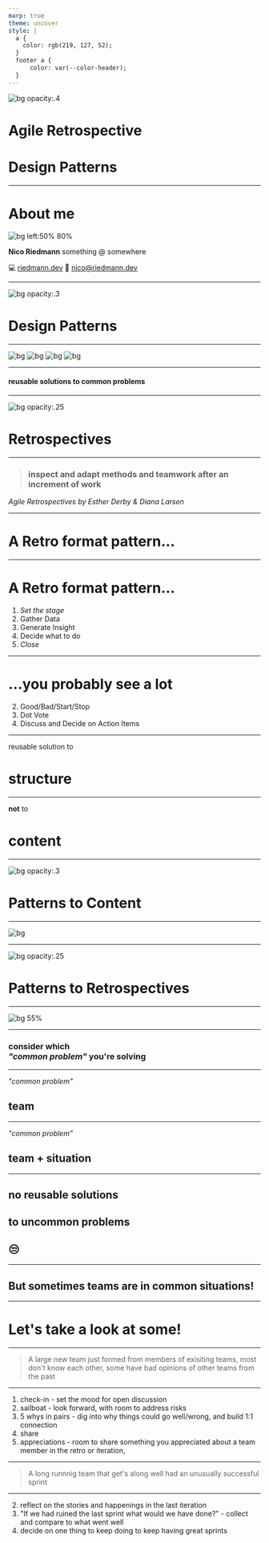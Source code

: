 ```yaml
---
marp: true
theme: uncover
style: |
  a {
    color: rgb(219, 127, 52);
  }
  footer a {
      color: var(--color-header);
  }
---
```


<!--
Why?
 - Show the value of tailoring Retros to your team, while following an outline to achieve what you want
 - Link to design patterns as tools to resolve known problems 

What? 
 - Design Patterns as tool to solve known problems
 - Purpose of retrospective
 - General structure 
 - Some Patterns
 - sample situations - activity 
   - team member tension
   - really successful sprint
-->
 
<!-- _class: invert -->
<!-- _footer: 'Photo by __Lorenzo Herrera__ on __[Unsplash](https://unsplash.com/photos/vintage-gray-game-console-and-joystick-p0j-mE6mGo4)__' -->
![bg opacity:.4](/img/agile-retro-patterns/lorenzo-herrera-p0j-mE6mGo4-unsplash.jpg)

# Agile Retrospective 
# Design Patterns
  
---

# About me

![bg left:50% 80%](https://riedmann.dev/img/me_bw.png)

**Nico Riedmann**
something @ somewhere

:computer: [riedmann.dev](https://riedmann.dev)
:email: [nico@riedmann.dev](mailto:nico@riedmann.dev)

<!-- First a little bit about myself... -->

---

<!-- _class: invert -->
<!-- _footer: 'Photo by __Ricardo Gomez Angel__ on __[Unsplash](https://unsplash.com/photos/a-curved-facade-covered-in-white-latticework-5YM26lUicfU)__' -->
![bg opacity:.3](/img/agile-retro-patterns/ricardo-gomez-angel-5YM26lUicfU-unsplash.jpg)

# Design Patterns

<!--
Let's start with the basic concepts. Design Patterns. 

Most of you can probably think of some design patterns right? (audience engagement - expect Software Desgin patterns)
-->
---

<!-- _footer: Left to right, alex, Pallazo Poggi, Myotus (CC BY-SA 4.0), Ethan2039 (CC BY-SA 3.0) via Wikimedia Commons' -->

![bg](/img/agile-retro-patterns//hall0.bmp)
![bg](/img/agile-retro-patterns//hall1.bmp)
![bg](/img/agile-retro-patterns//hall2.bmp)
![bg](/img/agile-retro-patterns//hall3.bmp)

<!--
I was thinking more along the line of these Design Patterns. 

The concept was originally coined in architecture
-->

--- 

#### reusable solutions to common problems

<!--
defining reusable solutions to common problems. 

Which is exactly how we apply them in software, and I'd argue agile retrospectives.
-->

---

<!-- _class: invert -->
<!-- _footer: 'Photo by __İrfan Simsar__ on __[Unsplash](https://unsplash.com/photos/a-curved-facade-covered-in-white-latticework-5YM26lUicfU)__' -->
![bg opacity:.25](/img/agile-retro-patterns/irfan-simsar-wxWulfjN-G0-unsplash.jpg)
  
# Retrospectives

<!--
So what is a retro for actually, the definition I like best is
-->

---
> ### inspect and adapt methods and teamwork after an increment of work

_Agile Retrospectives by Esther Derby & Diana Larsen_

<!--
a team gathering to inspect and adapt methods and teamwork after an increment of work.

Which is how Derbe and Larsen define it in their "Agile Retrospectives" book, which I am a huge fan of and which defines a pattern for retros that you probably know
-->

---

<!-- _class: invert -->

# A Retro format pattern...

---

# A Retro format pattern...
1. _Set the stage_
2. Gather Data
3. Generate Insight
4. Decide what to do
5. _Close_

---

# ...you probably see a lot
2. Good/Bad/Start/Stop
3. Dot Vote
4. Discuss and Decide on Action Items

<!--
Which you probably see and use a lot in this form
2. Start/Stop/Continue
3. Dot Vote
4. Discuss and Decide on Action Items

I'm not a huge fan of this exact "retro pattern", because
-->

---

<!-- _class: invert -->

reusable solution to

# structure

<!--
It is a reusable solution to the structure of a retro
-->

---

**not** to
# content

<!--
but we often use it as reusable content as well. 
-->

---

<!-- _class: invert -->
<!-- _footer: 'Photo by __Alice Butenko__ on __[Unsplash](https://unsplash.com/photos/yellow-and-white-floral-textile-zstWUZFj77w)__' -->
![bg opacity:.3](/img/agile-retro-patterns/alice-butenko-zstWUZFj77w-unsplash.jpg)

# Patterns to Content

<!--
In terms of content or activities, there's load of them, 
whith many great books and tools like retromat collecting them. 

And they're just ideas that worked for someone in the past, we may have better ideas to fit our teams problems.
-->

---

![bg](/img/agile-retro-patterns//retromat.png)

---

<!-- _class: invert -->
<!-- _footer: 'Photo by __Alice Butenko__ on __[Unsplash](https://unsplash.com/photos/a-blue-and-white-tile-with-circles-on-it-RIgxEe1HjeY)__' -->
![bg opacity:.25](/img/agile-retro-patterns/alice-butenko-RIgxEe1HjeY-unsplash.jpg)

# Patterns to Retrospectives

<!--
So, we have a pattern to structure and lots of sources for activities, we're set, right? 
-->

---
<!-- _class: invert -->

![bg 55%](/img/agile-retro-patterns//content.jpg)

<!--
Nope. 
Following a structure like the Agile Retrospectices one and filling it with random activies, does not make for a good retro either. 

When thinking of retrospective patterns,
-->

---

### consider which <br/> _"common problem"_ you're solving

<!--
consider which common problem you're actually solving. 
-->

---


_"common problem"_

## team

<!--
conisder the team
-->

---

_"common problem"_

## team + situation

<!--
and the situation they are facing at that moment. 
-->

---

## no reusable solutions
## to uncommon problems
## :unamused: 

<!--
And as these are very much individual to the moment and people, 
we have a hard time finding reusable solutions, if there are no common problems. 
-->

---

## But sometimes teams are in common situations!

<!--
Luckily often times they are still "common problems" - it may be a need to foster collaboration in a 'storming' team or sprint goals that are never achieved. 

Knowing the problem we can look at all the options out there and choose the right "reusable solutions" that fit what we need. 
-->

---

<!-- _class: invert -->

# Let's take a look at some! 

<!--
<Interactive if there's time, else present>
So let's take a look at two teams and situations that I made up and did not experience at some point or another... 
-->

--- 

> A large new team just formed from members of exisiting teams, most don't know each other, some have bad opinions of other teams from the past

<!-- 
haven't worked together
low trust
we're starting something new
-->

---

1. check-in - set the mood for open discussion
2. sailboat -  look forward, with room to address risks
3. 5 whys in pairs - dig into why things could go well/wrong, and build 1:1 connection
4. share 
5. appreciations - room to share something you appreciated about a team member in the retro or iteration, 


<!--
What I would do: 
1: 
- needs a check in, set the mood for personal discussion. Something setting communication rules (e.g. Focus On/Off)
- Sailboat or good and bad future oriented format
- 5 whys in subgroups to get to reasons, possibly with dot voting before if too many topics
- Circle of Questions - going in a circle ask a question, next person ansers, then asks a question; to decide on ONE action and allow discussion on what and why of the action
- Appreciations: Give room for telling other team members something you appreciated them do in the retro or iteration, no one has to speak. 
Why? New team, with some previous bad opions, I'd want to focus the retro on conversation giving room for people voicing their thoughts and opinions. Sailboat helps discuss the outlook for the future and possible worries, then allows discussion of how to overcome the bad, or make sure the good happens. 
End on positive personal closing activity. 
Likley takes 1.5h! -->

---

>A long runnnig team that get's along well had an unusually successful sprint

---

2. reflect on the stories and happenings in the last iteration
3. "If we had ruined the last sprint what would we have done?" - collect and compare to what went well
4. decide on one thing to keep doing to keep having great sprints

<!-- 
2.
- likely doesn't need a check in, maybe just a quick "Describe your current mood in one word"
- Reflect on every story in the sprint - did it go well or not, Why? 
- "If we had ruined the last sprint what would we have done?" - collect the "Bad Sprint" on one board, then collect the opposite of this on another (https://retromat.org/en/?id=74)
- Now that we should have a decent idea of how a "good" sprint happens, decide on one SMART goal that helps make the next sprint good. 
- likely doesn't need a closing - good moment to gather feedback on the retro, e.g. 5-finger voting from 'waste of team' to 'super helpful'

Why? Team is mature and performing, so focus on 'how we can we keep doing great' without too much format 
-->